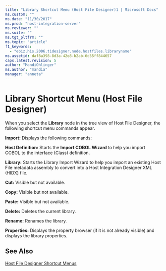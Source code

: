 ```yaml
---
title: "Library Shortcut Menu (Host File Designer)1 | Microsoft Docs"
ms.custom: ""
ms.date: "11/30/2017"
ms.prod: "host-integration-server"
ms.reviewer: ""
ms.suite: ""
ms.tgt_pltfrm: ""
ms.topic: "article"
f1_keywords: 
  - "ebiz.his.2006.tidesigner.node.hostfiles.libraryname"
ms.assetid: daf8a398-8d3a-42e8-b2ab-6d55ff844657
caps.latest.revision: 5
author: "MandiOhlinger"
ms.author: "mandia"
manager: "anneta"
---
```

# Library Shortcut Menu (Host File Designer)
When you select the **Library** node in the tree view of Host File Designer, the following shortcut menu commands appear.  
  
 **Import:** Displays the following commands:  
  
 **Host Definition:** Starts the **Import COBOL Wizard** to help you import COBOL to the interface (Class) definition.  
  
 **Library:** Starts the Library Import Wizard to help you import an existing Host File metadata assembly to convert into a Host Integration Designer XML (HIDX) file.  
  
 **Cut:** Visible but not available.  
  
 **Copy:** Visible but not available.  
  
 **Paste:** Visible but not available.  
  
 **Delete:** Deletes the current library.  
  
 **Rename:** Renames the library.  
  
 **Properties:** Displays the property browser (if it is not already visible) and displays the library properties.  
  
## See Also  
 [Host File Designer Shortcut Menus](../core/host-file-designer-shortcut-menus1.md)